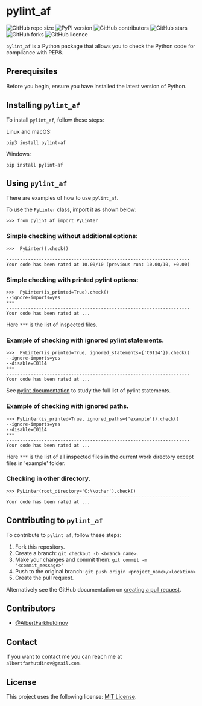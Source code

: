 # pylint_af

![GitHub repo size](https://img.shields.io/github/issues/AlbertFarkhutdinov/pylint_af)
![PyPI version](https://img.shields.io/pypi/v/pretty-repr)
![GitHub contributors](https://img.shields.io/github/contributors/AlbertFarkhutdinov/pylint_af)
![GitHub stars](https://img.shields.io/github/stars/AlbertFarkhutdinov/pylint_af)
![GitHub forks](https://img.shields.io/github/forks/AlbertFarkhutdinov/pylint_af)
![GitHub licence](https://img.shields.io/github/license/AlbertFarkhutdinov/pylint_af)

`pylint_af` is a Python package that allows you to check the Python code for compliance with PEP8.

## Prerequisites

Before you begin, ensure you have installed the latest version of Python.

## Installing `pylint_af`

To install `pylint_af`, follow these steps:

Linux and macOS:
```
pip3 install pylint-af
```

Windows:
```
pip install pylint-af
```
## Using `pylint_af`

There are examples of how to use `pylint_af`. 

To use the `PyLinter` class, import it as shown below:

```
>>> from pylint_af import PyLinter
```

### Simple checking without additional options:

```
>>>  PyLinter().check()

--------------------------------------------------------------------
Your code has been rated at 10.00/10 (previous run: 10.00/10, +0.00)

```

### Simple checking with printed pylint options:

```
>>>  PyLinter(is_printed=True).check()
--ignore-imports=yes
***
--------------------------------------------------------------------
Your code has been rated at ...

```

Here `***` is the list of inspected files.

### Example of checking with ignored pylint statements. 

```
>>>  PyLinter(is_printed=True, ignored_statements={'C0114'}).check()
--ignore-imports=yes
--disable=C0114
***
--------------------------------------------------------------------
Your code has been rated at ...

```

See [pylint documentation](https://docs.pylint.org/en/latest/technical_reference/features.html)
to study the full list of pylint statements. 

### Example of checking with ignored paths. 

```
>>> PyLinter(is_printed=True, ignored_paths={'example'}).check()
--ignore-imports=yes
--disable=C0114
***
--------------------------------------------------------------------
Your code has been rated at ...

```
Here `***` is the list of all inspected files 
in the current work directory except files in 'example' folder.

### Checking in other directory. 

```
>>> PyLinter(root_directory='C:\\other').check()
--------------------------------------------------------------------
Your code has been rated at ...

```

## Contributing to `pylint_af`
To contribute to `pylint_af`, follow these steps:

1. Fork this repository.
2. Create a branch: `git checkout -b <branch_name>`.
3. Make your changes and commit them: `git commit -m '<commit_message>'`
4. Push to the original branch: `git push origin <project_name>/<location>`
5. Create the pull request.

Alternatively see the GitHub documentation on [creating a pull request](https://help.github.com/en/github/collaborating-with-issues-and-pull-requests/creating-a-pull-request).

## Contributors

* [@AlbertFarkhutdinov](https://github.com/AlbertFarkhutdinov) 

## Contact

If you want to contact me you can reach me at `albertfarhutdinov@gmail.com`.

## License
<!--- If you're not sure which open license to use see https://choosealicense.com/--->

This project uses the following license: [MIT License](https://github.com/AlbertFarkhutdinov/pylint_af/blob/main/LICENSE).